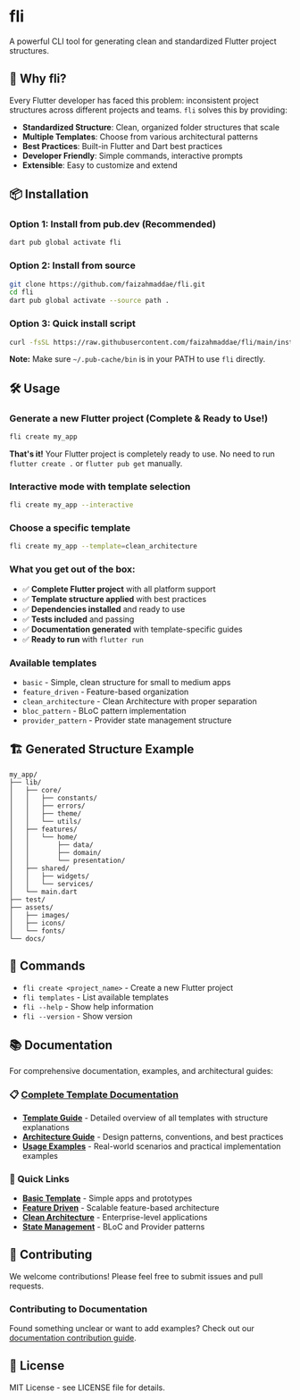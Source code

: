 # fli

A powerful CLI tool for generating clean and standardized Flutter project structures.

## 🚀 Why fli?

Every Flutter developer has faced this problem: inconsistent project structures across different projects and teams. `fli` solves this by providing:

- **Standardized Structure**: Clean, organized folder structures that scale
- **Multiple Templates**: Choose from various architectural patterns
- **Best Practices**: Built-in Flutter and Dart best practices
- **Developer Friendly**: Simple commands, interactive prompts
- **Extensible**: Easy to customize and extend

## 📦 Installation

### Option 1: Install from pub.dev (Recommended)

```bash
dart pub global activate fli
```

### Option 2: Install from source

```bash
git clone https://github.com/faizahmaddae/fli.git
cd fli
dart pub global activate --source path .
```

### Option 3: Quick install script

```bash
curl -fsSL https://raw.githubusercontent.com/faizahmaddae/fli/main/install.sh | bash
```

**Note:** Make sure `~/.pub-cache/bin` is in your PATH to use `fli` directly.

## 🛠️ Usage

### Generate a new Flutter project (Complete & Ready to Use!)

```bash
fli create my_app
```

**That's it!** Your Flutter project is completely ready to use. No need to run `flutter create .` or `flutter pub get` manually.

### Interactive mode with template selection

```bash
fli create my_app --interactive
```

### Choose a specific template

```bash
fli create my_app --template=clean_architecture
```

### What you get out of the box:
- ✅ **Complete Flutter project** with all platform support
- ✅ **Template structure applied** with best practices
- ✅ **Dependencies installed** and ready to use  
- ✅ **Tests included** and passing
- ✅ **Documentation generated** with template-specific guides
- ✅ **Ready to run** with `flutter run`

### Available templates

- `basic` - Simple, clean structure for small to medium apps
- `feature_driven` - Feature-based organization
- `clean_architecture` - Clean Architecture with proper separation
- `bloc_pattern` - BLoC pattern implementation
- `provider_pattern` - Provider state management structure

## 🏗️ Generated Structure Example

```
my_app/
├── lib/
│   ├── core/
│   │   ├── constants/
│   │   ├── errors/
│   │   ├── theme/
│   │   └── utils/
│   ├── features/
│   │   └── home/
│   │       ├── data/
│   │       ├── domain/
│   │       └── presentation/
│   ├── shared/
│   │   ├── widgets/
│   │   └── services/
│   └── main.dart
├── test/
├── assets/
│   ├── images/
│   ├── icons/
│   └── fonts/
└── docs/
```

## 🎯 Commands

- `fli create <project_name>` - Create a new Flutter project
- `fli templates` - List available templates
- `fli --help` - Show help information
- `fli --version` - Show version

## 📚 Documentation

For comprehensive documentation, examples, and architectural guides:

### 📋 [Complete Template Documentation](./docs/README.md)
- **[Template Guide](./docs/templates.md)** - Detailed overview of all templates with structure explanations
- **[Architecture Guide](./docs/architecture.md)** - Design patterns, conventions, and best practices
- **[Usage Examples](./docs/examples.md)** - Real-world scenarios and practical implementation examples

### 🚀 Quick Links
- **[Basic Template](./docs/templates.md#basic-template)** - Simple apps and prototypes
- **[Feature Driven](./docs/templates.md#feature-driven-template)** - Scalable feature-based architecture  
- **[Clean Architecture](./docs/templates.md#clean-architecture-template)** - Enterprise-level applications
- **[State Management](./docs/templates.md#bloc-pattern-template)** - BLoC and Provider patterns

## 🤝 Contributing

We welcome contributions! Please feel free to submit issues and pull requests.

### Contributing to Documentation
Found something unclear or want to add examples? Check out our [documentation contribution guide](./docs/README.md#contributing).

## 📄 License

MIT License - see LICENSE file for details.
